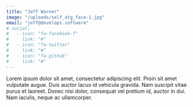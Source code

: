 ```yaml
---
title: "Jeff Warner"
image: "/uploads/self_atg_face-1.jpg"
email: "jeff@develops.software"
# social:
#   - icon: "fa-facebook-f"
#     link: "#"
#   - icon: "fa-twitter"
#     link: "#"
#   - icon: "fa-github"
#     link: "#"
---
```


Lorem ipsum dolor sit amet, consectetur adipiscing elit. Proin sit amet vulputate augue. Duis auctor lacus id vehicula gravida. Nam suscipit vitae purus et laoreet.
Donec nisi dolor, consequat vel pretium id, auctor in dui. Nam iaculis, neque ac ullamcorper.